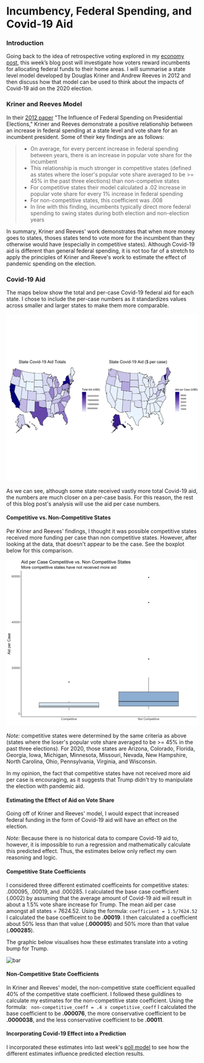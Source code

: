 # Incumbency, Federal Spending, and Covid-19 Aid

### Introduction

Going back to the idea of retrospective voting explored in my [economy post](Econ.md), 
this week’s blog post will investigate how voters reward incumbents for allocating federal funds to
their home areas. I will summarise a state level model developed by Douglas Kriner and Andrew Reeves
in 2012 and then discuss how that model can be used to think about the impacts of Covid-19
aid on the 2020 election. 


### Kriner and Reeves Model

In their [2012 paper](https://www.jstor.org/stable/41495082?seq=1) "The Influence of Federal Spending on Presidential Elections," Kriner and Reeves demonstrate a positive relationship between an increase in 
federal spending at a state level and vote share for an incumbent president. Some of their 
key findings are as follows:

> - On average, for every percent increase in federal spending between years, there is an increase
in popular vote share for the incumbent
> - This relationship is much stronger in competitive states (defined as states where the loser's popular
vote share averaged to be >= 45% in the past three elections) than non-competive states
> - For competitive states their model calculated a .02 increase in popular vote share for every
1% increase in federal spending
> - For non-competitive states, this coefficient was .008
> - In line with this finding, incumbents typically direct more federal spending to swing states during
both election and non-election years

In summary, Kriner and Reeves' work demonstrates that when more money goes to states, thoses states tend to
vote more for the incumbent than they otherwise would have (especially in competitive states). Although 
Covid-19 aid is different than general federal spending, it is not too far of a stretch to apply the principles
of Kriner and Reeve's work to estimate the effect of pandemic spending on the election. 

### Covid-19 Aid

The maps below show the total and per-case Covid-19 federal aid for each state. I chose to include
the per-case numbers as it standardizes values across smaller and larger states to make them 
more comparable. 

![map](Gov1347-master/figures/covid_award_maps.png)

As we can see, although some state received vastly more total Covid-19 aid, the numbers are much closer
on a per-case basis. For this reason, the rest of this blog post's analysis will use the aid per case
numbers. 

#### Competitive vs. Non-Competitive States

Per Kriner and Reeves' findings, I thought it was possible competitive states received more 
funding per case than non competitive states. However, after looking at the data, that doesn't 
appear to be the case. See the boxplot below for this comparison. 

![box](Gov1347-master/figures/state_award_box.png)


*Note:* competitive states were determined by the same criteria as above (states where the loser's popular
vote share averaged to be >= 45% in the past three elections). For 2020, those states 
are Arizona, Colorado, Florida, Georgia, Iowa, Michigan, Minnesota, Missouri, Nevada, New Hampshire, North Carolina, Ohio, Pennsylvania, Virginia, and Wisconsin. 

In my opinion, the fact that competitive states have not received more aid per case is encouraging,
as it suggests that Trump didn't try to manipulate the election with pandemic aid. 

#### Estimating the Effect of Aid on Vote Share

Going off of Kriner and Reeves' model, I would expect that increased federal 
funding in the form of Covid-19 aid will have an effect on the election.

*Note:* Because there is no historical data to compare Covid-19 aid to, however, it is impossible to 
run a regression and mathematically calculate this predicted effect. Thus, the estimates
below only reflect my own reasoning and logic. 

#### Competitive State Coefficients

I considered three different estimated coefficeints for competitive states:
.000095, .00019, and .000285.
I calculated the base case coefficient (.0002) by assuming that the average amount of Covid-19 aid will result
in about a 1.5% vote share increase for Trump. The mean aid per case amongst all states = 7624.52.  Using the formula:
``` coefficient = 1.5/7624.52 ```
I calculated the base coefficeint to be **.00019**. I then calculated a coefficient about 50% less than that value
(**.000095**) and 50% more than that value (**.000285**). 

The graphic below visualises how these estimates translate into a voting bump for Trump. 

![bar](Gov1347-master/figures/covid_bump_comp.png)

#### Non-Competitive State Coefficients

In Kriner and Reeves' model, the non-competitive state coefficient equalled 40% of the competitive state
coefficient. I followed these guildlines to calculate my estimates for the non-competitive state
coefficient. Using the formula:
``` non-competitive_coeff = .4 x competitive_coeff```
I calculated the base coefficient to be **.000076**, the more conservative coefficient to be **.0000038**,
and the less conservatiive coefficient to be **.00011**. 

#### Incorporating Covid-19 Effect into a Prediction

I incorporated these estimates into last week's [poll model](poll.md) to see how the different
estimates influence predicted election results. 





